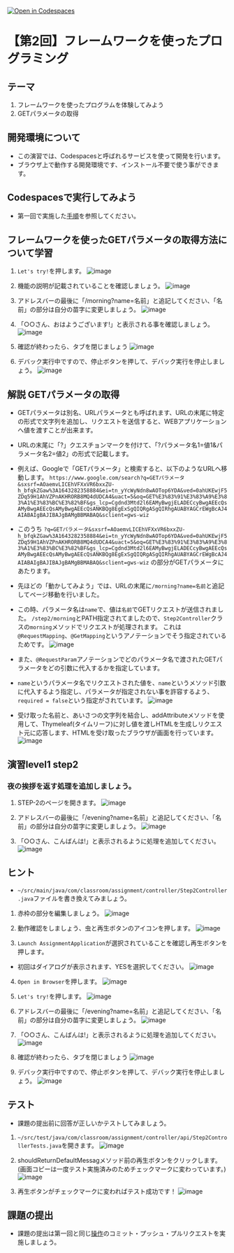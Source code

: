 [![Open in Codespaces](https://classroom.github.com/assets/launch-codespace-7f7980b617ed060a017424585567c406b6ee15c891e84e1186181d67ecf80aa0.svg)](https://classroom.github.com/open-in-codespaces?assignment_repo_id=12154685)
# 【第2回】フレームワークを使ったプログラミング
## テーマ
1. フレームワークを使ったプログラムを体験してみよう
2. GETパラメータの取得

## 開発環境について
* この演習では、Codespacesと呼ばれるサービスを使って開発を行います。
* ブラウザ上で動作する開発環境です、インストール不要で使う事ができます。

## Codespacesで実行してみよう
* 第一回で実施した[手順](/Codespacesの実行手順.md)を参照してください。

## フレームワークを使ったGETパラメータの取得方法について学習
1. `Let's try!`を押します。
![image](https://user-images.githubusercontent.com/32722128/151342462-816a78b1-68cc-4a12-a2cc-4156b34ac711.png)

2. 機能の説明が記載されていることを確認しましょう。
![image](https://user-images.githubusercontent.com/32722128/151342667-836c8ba8-dbf0-4cbe-9469-478848c13233.png)

3. アドレスバーの最後に「/morning?name=名前」と追記してください、「名前」の部分は自分の苗字に変更しましょう。
![image](https://user-images.githubusercontent.com/32722128/151343167-79342186-8cf8-4c28-9336-785926da8c1d.png)

4. 「○○さん、おはようございます!」と表示される事を確認しましょう。
![image](https://user-images.githubusercontent.com/32722128/151343551-f48b1629-4629-421e-b554-a475d94a36d7.png)

5. 確認が終わったら、タブを閉じましょう
![image](https://user-images.githubusercontent.com/32722128/150733257-a1056c19-1b24-412b-8bfc-a6063e75c785.png)

6. デバック実行中ですので、停止ボタンを押して、デバック実行を停止しましょう。
![image](https://user-images.githubusercontent.com/32722128/150748527-d7121765-5142-4f5a-9769-33c0c23627a4.png)

## 解説 GETパラメータの取得
* GETパラメータは別名、URLパラメータとも呼ばれます、URLの末尾に特定の形式で文字列を追加し、リクエストを送信すると、WEBアプリケーションへ値を渡すことが出来ます。  
* URLの末尾に「?」クエスチョンマークを付けて、「?パラメータ名1=値1&パラメータ名2=値2」の形式で記載します。

* 例えば、Googleで「GETパラメータ」と検索すると、以下のようなURLへ移動します。
`https://www.google.com/search?q=GETパラメータ&sxsrf=AOaemvLICEhVFXxVR6bxxZU-h_bfqkZGaw%3A1643282358884&ei=tn_yYcWyNdn8wAOTop6YDA&ved=0ahUKEwjF5ZDq59H1AhVZPnAKHRORB8MQ4dUDCA4&uact=5&oq=GET%E3%83%91%E3%83%A9%E3%83%A1%E3%83%BC%E3%82%BF&gs_lcp=Cgdnd3Mtd2l6EAMyBwgjELADECcyBwgAEEcQsAMyBwgAEEcQsAMyBwgAEEcQsANKBQg8EgExSgQIQRgASgQIRhgAUABYAGCrEWgBcAJ4AIABAIgBAJIBAJgBAMgBBMABAQ&sclient=gws-wiz`

* このうち
`?q=GETパラメータ&sxsrf=AOaemvLICEhVFXxVR6bxxZU-h_bfqkZGaw%3A1643282358884&ei=tn_yYcWyNdn8wAOTop6YDA&ved=0ahUKEwjF5ZDq59H1AhVZPnAKHRORB8MQ4dUDCA4&uact=5&oq=GET%E3%83%91%E3%83%A9%E3%83%A1%E3%83%BC%E3%82%BF&gs_lcp=Cgdnd3Mtd2l6EAMyBwgjELADECcyBwgAEEcQsAMyBwgAEEcQsAMyBwgAEEcQsANKBQg8EgExSgQIQRgASgQIRhgAUABYAGCrEWgBcAJ4AIABAIgBAJIBAJgBAMgBBMABAQ&sclient=gws-wiz`
の部分がGETパラメータにあたります。

* 先ほどの「動かしてみよう」では、URLの末尾に`/morning?name=名前`と追記してページ移動を行いました。
* この時、パラメータ名は`name`で、値は`名前`でGETリクエストが送信されました。
`/step2/morning`とPATH指定されてましたので、`Step2Controller`クラスの`morning`メソッドでリクエストが処理されます。
これは`@RequestMapping`、`@GetMapping`というアノテーションでそう指定されているためです。
![image](https://user-images.githubusercontent.com/32722128/151350907-6260c4c8-a736-4a5f-a1c6-dea17eaa2913.png)

* また、`@RequestParam`アノテーションでどのパラメータ名で渡されたGETパラメータをどの引数に代入するかを指定しています。
* `name`というパラメータ名でリクエストされた値を、`name`というメソッド引数に代入するよう指定し、パラメータが指定されない事を許容するよう、`required = false`という指定がされています。
![image](https://user-images.githubusercontent.com/32722128/151352160-7906988c-e885-4c72-9022-02055e2008d2.png)

* 受け取った名前と、あいさつの文字列を結合し、addAttributeメソッドを使用して、Thymeleaf(タイムリーフ)に対し値を渡しHTMLを生成しリクエスト元に応答します、HTMLを受け取ったブラウザが画面を行っています。
![image](https://user-images.githubusercontent.com/32722128/151352453-e2ff70b6-66b3-48b4-bc88-10c61db282bb.png)

## 演習level1 step2
### 夜の挨拶を返す処理を追加しましょう。
1. STEP-2のページを開きます。
![image](https://user-images.githubusercontent.com/32722128/151342667-836c8ba8-dbf0-4cbe-9469-478848c13233.png)

2. アドレスバーの最後に「/evening?name=名前」と追記してください、「名前」の部分は自分の苗字に変更しましょう。
![image](https://user-images.githubusercontent.com/32722128/151344209-3195a9dd-42cf-4c9e-817b-0d81a7814a76.png)

3. 「○○さん、こんばんは!」と表示されるように処理を追加してください。
![image](https://user-images.githubusercontent.com/32722128/151344464-344a3229-3e0c-492c-913d-a787baee998a.png)

## ヒント
* `~/src/main/java/com/classroom/assignment/controller/Step2Controller.java`ファイルを書き換えてみましょう。

1. 赤枠の部分を編集しましょう。
![image](https://user-images.githubusercontent.com/32722128/151354680-6f90afcb-3dc6-41cf-a5c7-23319a98d40b.png)

2. 動作確認をしましょう、虫と再生ボタンのアイコンを押します。
![image](https://user-images.githubusercontent.com/93235101/149875480-b6d0189c-52f3-45dd-bcc3-335bff5d76d0.png)

3. `Launch AssignmentApplication`が選択されていることを確認し再生ボタンを押します。
* 初回はダイアログが表示されます、YESを選択してください。
![image](https://user-images.githubusercontent.com/93235101/149875513-ded6ea34-792e-40da-927e-215d7e22bbf2.png)

4. `Open in Browser`を押します。
![image](https://user-images.githubusercontent.com/93235101/149875545-6689fe73-7a32-4be8-8658-eaf8c8ddd460.png)

5. `Let's try!`を押します。
![image](https://user-images.githubusercontent.com/32722128/151342462-816a78b1-68cc-4a12-a2cc-4156b34ac711.png)

6. アドレスバーの最後に「/evening?name=名前」と追記してください、「名前」の部分は自分の苗字に変更しましょう。
![image](https://user-images.githubusercontent.com/32722128/151344209-3195a9dd-42cf-4c9e-817b-0d81a7814a76.png)

7. 「○○さん、こんばんは!」と表示されるように処理を追加してください。
![image](https://user-images.githubusercontent.com/32722128/151344464-344a3229-3e0c-492c-913d-a787baee998a.png)

8. 確認が終わったら、タブを閉じましょう
![image](https://user-images.githubusercontent.com/32722128/150733257-a1056c19-1b24-412b-8bfc-a6063e75c785.png)

9. デバック実行中ですので、停止ボタンを押して、デバック実行を停止しましょう。
![image](https://user-images.githubusercontent.com/32722128/150748527-d7121765-5142-4f5a-9769-33c0c23627a4.png)

## テスト
* 課題の提出前に回答が正しいかテストしてみましょう。
1. `~/src/test/java/com/classroom/assignment/controller/api/Step2ControllerTests.java`を開きます。
![image](https://user-images.githubusercontent.com/32722128/151347158-16e01cc1-17f1-4acd-acf1-3248be222b15.png)

2. shouldReturnDefaultMessagメソッド前の再生ボタンをクリックします。(画面コピーは一度テスト実施済みのためチェックマークに変わっています。)
![image](https://user-images.githubusercontent.com/32722128/151347095-dec8953f-68f5-4628-9ad6-346d9b5054a3.png)

3. 再生ボタンがチェックマークに変わればテスト成功です！
![image](https://user-images.githubusercontent.com/32722128/151347373-51bbd4e8-bc68-4009-8b8c-0aaba13508df.png)

## 課題の提出
* 課題の提出は第一回と同じ[操作](/課題の提出手順.md)のコミット・プッシュ・プルリクエストを実施しましょう。

